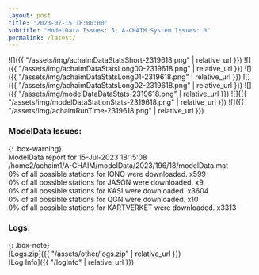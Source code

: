 ```yaml
---
layout: post
title: "2023-07-15 18:00:00"
subtitle: "ModelData Issues: 5; A-CHAIM System Issues: 0"
permalink: /latest/
---
```


![]({{ "/assets/img/achaimDataStatsShort-2319618.png" | relative_url }})
![]({{ "/assets/img/achaimDataStatsLong00-2319618.png" | relative_url }})
![]({{ "/assets/img/achaimDataStatsLong01-2319618.png" | relative_url }})
![]({{ "/assets/img/achaimDataStatsLong02-2319618.png" | relative_url }})
![]({{ "/assets/img/modelDataDataStats-2319618.png" | relative_url }})
![]({{ "/assets/img/modelDataStationStats-2319618.png" | relative_url }})
![]({{ "/assets/img/achaimRunTime-2319618.png" | relative_url }})


### ModelData Issues:  
  
{: .box-warning}  
 ModelData report for 15-Jul-2023 18:15:08   
 /home2/achaim1/A-CHAIM/modelData/2023/196/18/modelData.mat   
 0% of all possible stations for IONO were downloaded. x599   
 0% of all possible stations for JASON were downloaded. x9   
 0% of all possible stations for KASI were downloaded. x3604   
 0% of all possible stations for QGN were downloaded. x10   
 0% of all possible stations for KARTVERKET were downloaded. x3313   
  


### Logs:  
  
{: .box-note}  
[Logs.zip]({{ "/assets/other/logs.zip" | relative_url }})  
[Log Info]({{ "/logInfo" | relative_url }})  
